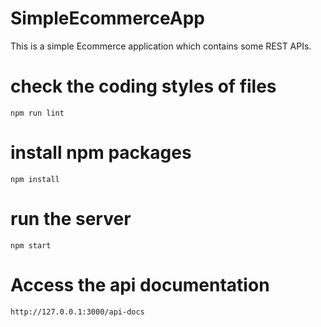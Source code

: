 # SimpleEcommerceApp
This is a simple Ecommerce application which contains some REST APIs.
# check the coding styles of files
```
npm run lint 

```

# install npm packages
```
npm install

```

# run the server
```
npm start

```

# Access the api documentation 
```
http://127.0.0.1:3000/api-docs

````